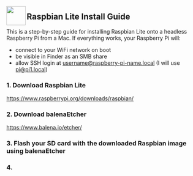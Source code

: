 <a href="https://www.raspberrypi.org/downloads/raspbian/"><img src="https://www.raspberrypi.org/app/themes/mind-control/images/application/header/home-link.svg" align="left" width="50px"></a>

## Raspbian Lite Install Guide

This is a step-by-step guide for installing Raspbian Lite onto a headless Raspberry Pi from a Mac. If everything works, your Raspberry Pi will:

  - connect to your WiFi network on boot
  - be visible in Finder as an SMB share
  - allow SSH login at username@raspberry-pi-name.local (I will use pi@pi1.local)

### 1. Download Raspbian Lite

https://www.raspberrypi.org/downloads/raspbian/

### 2. Download balenaEtcher

https://www.balena.io/etcher/

### 3. Flash your SD card with the downloaded Raspbian image using balenaEtcher

### 4. 

